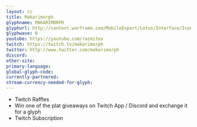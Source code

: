 ```yaml
---
layout: cc
title: Makarimorph
glyphname: MAKARIMORPH
glyphurl: http://content.warframe.com/MobileExport/Lotus/Interface/Icons/Player/ContentCreators/Makarimorph.png
glyphwave: 6
youtube: https://youtube.com/razmitex
twitch: https://twitch.tv/makarimorph
twitter: http://www.twitter.com/makarimorph
discord: 
other-site: 
primary-language: 
global-glyph-code: 
currently-partnered: 
stream-currency-needed-for-glyph: 
---
```

* Twitch Raffles
* Win one of the plat giveaways on Twitch App / Discord and exchange it for a glyph
* Twitch Subscription
